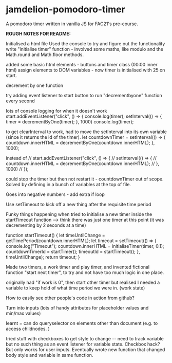 # jamdelion-pomodoro-timer
A pomodoro timer written in vanilla JS for FAC21's pre-course.



<!-- work timer counts to 0 from 25 minutes -->
<!-- break timer that counts to 0 from 5 minutes -->
<!-- start/stop/cancel buttons -->

<!-- stretch: alarm sound -->
<!-- stretch: customisable time lengths -->

**ROUGH NOTES FOR README:**

Initialised a html file
Used the console to try and figure out the functionality
write "initialise timer" function - involved some maths, like modulo and the Math.round and Math.floor methods.

added some basic html elements - buttons and timer class (00:00 inner html)
assign elements to DOM variables - now timer is initialised with 25 on start. 

decrement by one function

try adding event listener to start button to run "decrementbyone" function every second

lots of console logging for when it doesn't work 
start.addEventListener("click", () => {
            console.log(timer);
            setInterval(() => {
                timer = decrementByOne(timer);
            }, 1000)
            console.log(timer);

to get clearInterval to work, had to move the setInterval into its own variable (since it returns the id of the timer).
        let countdownTimer = setInterval(() => {
                countdown.innerHTML = decrementByOne(countdown.innerHTML);
            }, 1000);

instead of
        // start.addEventListener("click", () => {
        //     setInterval(() => {
        //         countdown.innerHTML = decrementByOne(countdown.innerHTML);
        //     }, 1000)
        // });

could stop the timer but then not restart it - countdownTimer out of scope. Solved by defining in a bunch of variables at the top of file. 

Goes into negative numbers - add extra if loop

Use setTimeout to kick off a new thing after the requisite time period

Funky things happening when tried to initialise a new timer inside the startTimeout function --> think there was just one timer at this point (it was decrementing by 2 seconds at a time)

function startTimeout() {
            let timeUntilChange = getTimePeriod(countdown.innerHTML);
            let timeout = setTimeout(() => {
                console.log("Timeout");
                countdown.innerHTML = initialiseTimer(timer, 0.1);
                countdownTimerId = startTimer();
                timeoutId = startTimeout();
            }, timeUntilChange);
            return timeout;
        }

Made two timers, a work timer and play timer, and invented fictional function "start next timer", to try and not have too much logic in one place. 

originally had "if work is 0", then start other timer but realised I needed a variable to keep hold of what time period we were in. (work state)

How to easily see other people's code in action from github?

Turn into inputs (lots of handy attributes for placeholder values and min/max values)

learnt = can do queryselector on elements other than document (e.g. to access childnodes. )

tried stuff with checkboxes to get style to change -- need to track variable but no such thing as an event listener for variable state. 
Checkbox hack? But only works for user inputs. 
Eventually wrote new function that changed body style and variable in same function.